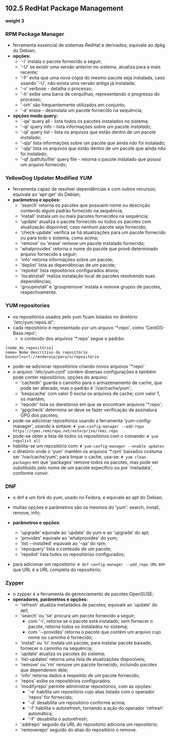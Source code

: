 ## 102.5 RedHat Package Management
__weight 3__


### RPM Package Manager
- ferramenta essencial de sistemas RedHat e derivados; equivale ao dpkg do Debian;
- __opções:__
	- '-i' instala o pacote fornecido a seguir;
	- '-U' se existir uma versão anterior no sistema, atualiza para a mais recente;
	- '-F' evita que uma nova cópia do mesmo pacote seja instalada, caso usando '-U', não exista uma versão antiga já instalada;
	- '-v' verbose - detalha o processo;
	- '-h' exibe uma barra de cerquilhas, representando o progresso do processo; 
	- '-ivh' são frequentemente utilizados em conjunto;
	- '-e' erase - desinstala um pacote fornecido na sequência;
- __opções modo query:__
	- '-qa' query all - lista todos os pacotes instalados no sistema;
	- '-qi' query info - lista informações sobre um pacote *instalado*;
	- '-ql' query list - lista os arquivos que estão dentro de um pacote *instalado*;
	- '-qip' lista informações sobre um pacote que ainda *não* foi instalado;
	- '-qlp' lista os arquivos que estão dentro de um pacote que ainda *não* foi instalado;
	- '-qf /path/to/file' query file - retorna o pacote instalado que possui um arquivo fornecido;

### YellowDog Updater Modified *YUM*
- ferramenta capaz de resolver dependências e com outros recursos; equivale ao 'apt-get' do Debian;
- __parâmetros e opções:__
	- 'search' retorna os pacotes que possuem nome ou descrição contendo algum padrão fornecido na sequência;
	- 'install' instala um ou mais pacotes fornecidos na sequência;
	- 'update' atualiza o pacote fornecido ou todos os pacotes com atualização disponível, caso nenhum pacote seja fornecido;
	- 'check-update' verifica se há atualizações para um pacote fornecido ou para todo o sistema, como acima;
	- 'remove' ou 'erase' remove um pacote instalado fornecido;
	- 'whatprovides' retorna o nome do pacote que provê determinado arquivo fornecido a seguir;
	- 'info' retorna informações sobre um pacote;
	- 'deplist' lista as dependências de um pacote;
	- 'repolist' lista repositórios configurados ativos;
	- 'localinstall' realiza instalação local de pacotes resolvendo suas dependências;
	- 'groupinstall' e 'groupremove' instala e remove grupos de pacotes, respectivamente.
	
### YUM repositories
- os repositórios usados pelo yum ficam listados no diretório '/etc/yum.repos.d/';
- cada repositório é representado por um arquivo '\*.repo', como 'CentOS-Base.repo';
	- o conteúdo dos arquivos '\*.repo' segue o padrão:
```
[nome_do_repositório]
name= Nome descritivo do repositório
baseurl=url://endereço/para/o/repositório
```
- pode-se adicionar repositórios criando novos arquivos '\*.repo' 
- o arquivo '/etc/yum.conf' contém diversas configurações e também pode conter repositórios; opções do arquivo:
	- 'cachedir' guarda o caminho para o armazenamento de cache, que pode ser alterado, mas o padrão é '/var/cache/yum';
	- 'keepcache' com valor 0 exclui os arquivos de cache; com valor 1, os mantém;
	- 'repodir' lista os dieretórios em que se encontram arquivos '\*.repo';
	- 'gpgcheck' determina se deve se fazer verificação de assinatura GPG dos pacotes;
- pode-se adicionar repositórios usando a ferramenta 'yum-config-manager', usando a sintaxe:
```# yum-config-manager --add-repo https://rpms.remirepo.net/enterprise/remi.repo```
- pode-se obter a lista de todos os repositórios com o comando:
```# yum repolist all```
- habilita-se um repositório com:
```# yum-config-manager --enable updates```
- o diretório onde o 'yum' mantém os arquivos '\*.rpm' baixados costuma ser '/var/cache/yum'; para limpar o cache, usa-se:
```# yum clean packages``` em que 'packages' remove todos os pacotes, mas pode ser substituído pelo nome de um pacote específico ou por 'metadata', conforme convir.

### DNF
- o dnf é um fork do yum, usado no Fedora, e equivale ao apt do Debian;
- muitas opções e parâmetros são os mesmos do 'yum': search, install, remove, info;
- __parâmetros e opções:__
	- 'upgrade' equivale ao 'update' do yum e ao 'upgrade' do apt;
	- 'provides' equivale ao 'whatprovides' do yum;
	- 'list --installed' equivale ao '-qa' do rpm;
	- 'repoquery' lista o conteúdo de um pacote;
	- 'repolist' lista todos os repositórios configurados;

- para adicionar um repositório:
```# dnf config-manager --add_repo URL``` em que URL é a URL completa do repositório;

### Zypper
- o zypper é a ferramenta de gerenciamento de pacotes OpenSUSE;
- __operadores, parâmetros e opções:__
	- 'refresh' atualiza metadados de pacotes; equivale ao 'update' do apt;
	- 'search' ou 'se' procura um pacote fornecido a seguir; 
		- com '-i', retorna se o pacote está instalado; sem fornecer o pacote, retorna todos os instalados no sistema;
		- com '--provides' retorna o pacote que contém um arquivo cujo nome ou caminho é fornecido;
	- 'install' ou 'in' instala um pacote; para instalar pacote baixado, fornecer o caminho na sequência;
	- 'update' atualiza os pacotes do sistema;
	- 'list-updates' retorna uma lista de atualizações disponíveis;
	- 'remove' ou 'rm' remove um pacote fornecido, incluindo pacotes que dependerem dele;
	- 'info' retorna dados a respeitdo de um pacote fornecido;
	- 'repos' exibe os repositórios configurados;
	- 'modifyrepo' permite administrar repositórios, com as opções:
		- '-e' habilita um repositório cujo alias listado com o operador 'repos' for fornecido;
		- '-d' desabilita um repositório conforme acima;
		- '-f' habilita o autorefresh, tornando a ação do operador 'refresh' automática;
		- '-F' desabilita o autorefresh;
	- 'addrepo' seguido da URL do repositório adiciona um repositório;
	- 'removerepo' seguido do alias do repositório o remove.